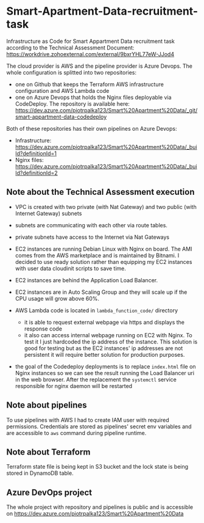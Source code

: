 # Smart-Apartment-Data-recruitment-task

Infrastructure as Code for Smart Appartment Data recruitment task according to the 
Technical Assessment Document: https://workdrive.zohoexternal.com/external/9bxrYHL77eW-JJod4

The cloud provider is AWS and the pipeline provider is Azure Devops. The whole 
configuration is splitted into two repositories:

- one on Github that keeps the Terraform AWS infrastructure 
  configuration and AWS Lambda code 
- one on Azure Devops that holds the Nginx files deployable via CodeDeploy. 
  The repository is available here: https://dev.azure.com/piotrpalka123/Smart%20Apartment%20Data/_git/smart-appartment-data-codedeploy

Both of these repositories has their own pipelines on Azure Devops:

- Infrastructure: https://dev.azure.com/piotrpalka123/Smart%20Apartment%20Data/_build?definitionId=1
- Nginx files: https://dev.azure.com/piotrpalka123/Smart%20Apartment%20Data/_build?definitionId=2

## Note about the Technical Assessment execution

- VPC is created with two private (with Nat Gateway) and two public (with Internet Gateway) subnets
- subnets are communicating with each other via route tables.
- private subnets have access to the Internet via Nat Gateways
- EC2 instances are running Debian Linux with Nginx on board. The AMI comes from the AWS
  marketplace and is maintained by Bitnami. I decided to use ready solution rather than 
  equipping my EC2 instances with user data cloudinit scripts to save time. 
- EC2 instances are behind the Application Load Balancer.
- EC2 instances are in Auto Scaling Group and they will scale up if the CPU usage will grow above 60%.
- AWS Lambda code is located in `lambda_function_code/` directory
  - it is able to request external webpage via https and displays the response code
  - it also can access internal webpage running on EC2 with Nginx. To test it I just
    hardcoded the ip address of the instance. This solution is good for testing but as
    the EC2 instances' ip addresses are not persistent it will require better solution 
    for production purposes.

- the goal of the Codedeploy deployments is to replace `index.html` file on Nginx instances
  so we can see the result running the Load Balancer uri in the web browser. After the replacement
  the `systemctl` service responsible for nginx daemon will be restarted

## Note about pipelines

To use pipelines with AWS I had to create IAM user with required permissions. Credentials 
are stored as pipelines' secret env variables and are accessible to `aws` command during
pipeline runtime.

## Note about Terraform

Terraform state file is being kept in S3 bucket and the lock state is being stored in DynamoDB table.

## Azure DevOps project

The whole project with repository and pipelines is public and is accessible on 
https://dev.azure.com/piotrpalka123/Smart%20Apartment%20Data